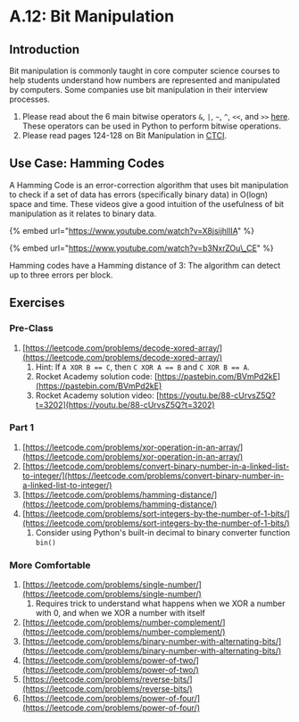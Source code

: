 # A.12: Bit Manipulation

## Introduction

Bit manipulation is commonly taught in core computer science courses to help students understand how numbers are represented and manipulated by computers. Some companies use bit manipulation in their interview processes.

1. Please read about the 6 main bitwise operators `&`, `|`, `~`, `^`, `<<`, and `>>` [here](https://code.tutsplus.com/articles/understanding-bitwise-operators--active-11301). These operators can be used in Python to perform bitwise operations.
2. Please read pages 124-128 on Bit Manipulation in [CTCI](a.0-algorithms-overview.md#resources).

## Use Case: Hamming Codes

A Hamming Code is an error-correction algorithm that uses bit manipulation to check if a set of data has errors \(specifically binary data\) in O\(logn\) space and time. These videos give a good intuition of the usefulness of bit manipulation as it relates to binary data.

{% embed url="https://www.youtube.com/watch?v=X8jsijhllIA" %}

{% embed url="https://www.youtube.com/watch?v=b3NxrZOu\_CE" %}

Hamming codes have a Hamming distance of 3: The algorithm can detect up to three errors per block.

## Exercises

### Pre-Class

1. [https://leetcode.com/problems/decode-xored-array/](https://leetcode.com/problems/decode-xored-array/)
   1. Hint: If `A XOR B == C`, then `C XOR A == B` and `C XOR B == A`.
   2. Rocket Academy solution code: [https://pastebin.com/BVmPd2kE](https://pastebin.com/BVmPd2kE)
   3. Rocket Academy solution video: [https://youtu.be/88-cUrvsZ5Q?t=3202](https://youtu.be/88-cUrvsZ5Q?t=3202)

### Part 1

1. [https://leetcode.com/problems/xor-operation-in-an-array/](https://leetcode.com/problems/xor-operation-in-an-array/)
2. [https://leetcode.com/problems/convert-binary-number-in-a-linked-list-to-integer/](https://leetcode.com/problems/convert-binary-number-in-a-linked-list-to-integer/)
3. [https://leetcode.com/problems/hamming-distance/](https://leetcode.com/problems/hamming-distance/)
4. [https://leetcode.com/problems/sort-integers-by-the-number-of-1-bits/](https://leetcode.com/problems/sort-integers-by-the-number-of-1-bits/)
   1. Consider using Python's built-in decimal to binary converter function `bin()`

### More Comfortable

1. [https://leetcode.com/problems/single-number/](https://leetcode.com/problems/single-number/)
   1. Requires trick to understand what happens when we XOR a number with 0, and when we XOR a number with itself
2. [https://leetcode.com/problems/number-complement/](https://leetcode.com/problems/number-complement/)
3. [https://leetcode.com/problems/binary-number-with-alternating-bits/](https://leetcode.com/problems/binary-number-with-alternating-bits/)
4. [https://leetcode.com/problems/power-of-two/](https://leetcode.com/problems/power-of-two/)
5. [https://leetcode.com/problems/reverse-bits/](https://leetcode.com/problems/reverse-bits/)
6. [https://leetcode.com/problems/power-of-four/](https://leetcode.com/problems/power-of-four/)

